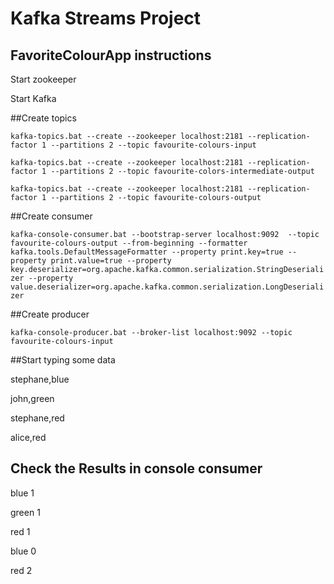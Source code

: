 # Kafka Streams Project

## FavoriteColourApp instructions
Start zookeeper

Start Kafka

##Create topics

  `kafka-topics.bat --create --zookeeper localhost:2181 --replication-factor 1 --partitions 2 --topic favourite-colours-input`
  
  `kafka-topics.bat --create --zookeeper localhost:2181 --replication-factor 1 --partitions 2 --topic favourite-colors-intermediate-output`

  `kafka-topics.bat --create --zookeeper localhost:2181 --replication-factor 1 --partitions 2 --topic favourite-colours-output`

##Create consumer

  `kafka-console-consumer.bat --bootstrap-server localhost:9092  --topic favourite-colours-output
  --from-beginning
  --formatter kafka.tools.DefaultMessageFormatter
  --property print.key=true
  --property print.value=true
  --property key.deserializer=org.apache.kafka.common.serialization.StringDeserializer
  --property value.deserializer=org.apache.kafka.common.serialization.LongDeserializer`


##Create producer

  `kafka-console-producer.bat --broker-list localhost:9092 --topic favourite-colours-input`

##Start typing some data

stephane,blue

john,green

stephane,red

alice,red
  
## Check the Results in console consumer
blue    1

green   1

red     1

blue    0

red     2
